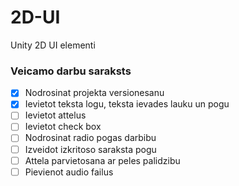 # 2D-UI
Unity 2D UI elementi
### Veicamo darbu saraksts
- [x] Nodrosinat projekta versionesanu
- [x] Ievietot teksta logu, teksta ievades lauku un pogu
- [ ] Ievietot attelus
- [ ] Ievietot check box
- [ ] Nodrosinat radio pogas darbibu
- [ ] Izveidot izkritoso saraksta pogu
- [ ] Attela parvietosana ar peles palidzibu
- [ ] Pievienot audio failus
